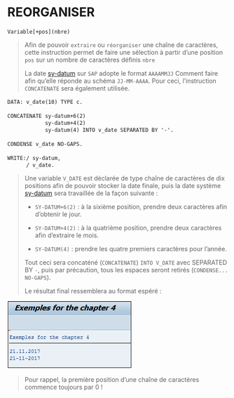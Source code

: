 # **REORGANISER**

```JS
Variable[+pos](nbre)
```

> Afin de pouvoir `extraire` ou `réorganiser` une chaîne de caractères, cette instruction permet de faire une sélection à partir d’une position `pos` sur un nombre de caractères définis `nbre`
>
> La date [sy-datum](../99_Help/02_SY-SYSTEM.md) sur `SAP` adopte le format `AAAAMMJJ` Comment faire afin qu’elle réponde au schéma `JJ-MM-AAAA`. Pour ceci, l’instruction `CONCATENATE` sera également utilisée.

```JS
DATA: v_date(10) TYPE c.

CONCATENATE sy-datum+6(2)
            sy-datum+4(2)
            sy-datum(4) INTO v_date SEPARATED BY '-'.

CONDENSE v_date NO-GAPS.

WRITE:/ sy-datum,
      / v_date.
```

> Une variable `V_DATE` est déclarée de type chaîne de caractères de dix positions afin de pouvoir stocker la date finale, puis la date système [sy-datum](../99_Help/02_SY-SYSTEM.md) sera travaillée de la façon suivante :
>
> - `SY-DATUM+6(2)` : à la sixième position, prendre deux caractères afin d’obtenir le jour.
>
> - `SY-DATUM+4(2)` : à la quatrième position, prendre deux caractères afin d’extraire le mois.
>
> - `SY-DATUM(4)` : prendre les quatre premiers caractères pour l’année.
>
> Tout ceci sera concaténé (`CONCATENATE`) `INTO V_DATE` avec SEPARATED BY `-`, puis par précaution, tous les espaces seront retirés (`CONDENSE... NO-GAPS`).
>
> Le résultat final ressemblera au format espéré :

![](../00_Ressources/01_11.png)

> Pour rappel, la première position d’une chaîne de caractères commence toujours par 0 !
